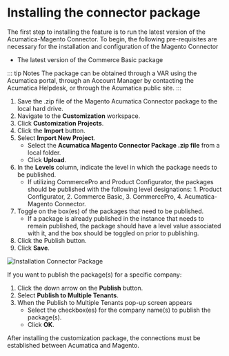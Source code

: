 # Installing the connector package

The first step to installing the feature is to run the latest version of the Acumatica-Magento Connector.
To begin, the following pre-requisites are necessary for the installation and configuration of the Magento Connector

* The latest version of the Commerce Basic package

::: tip Notes
The package can be obtained through a VAR using the Acumatica portal, through an Account Manager by contacting the Acumatica Helpdesk, or through the Acumatica public site.
:::

1. Save the .zip file of the Magento Acumatica Connector package to the local hard drive.
2. Navigate to the **Customization** workspace.
3. Click **Customization Projects**.
4. Click the **Import** button.
5. Select **Import New Project**.
	* Select the **Acumatica Magento Connector Package .zip file** from a local folder.
	* Click **Upload**.
6. In the **Levels** column, indicate the level in which the package needs to be published.
	* If utilizing CommercePro and Product Configurator, the packages should be published with the following level designations: 1. Product Configurator, 2. Commerce Basic, 3. CommercePro, 4. Acumatica-Magento Connector.
7. Toggle on the box(es) of the packages that need to be published.
	* If a package is already published in the instance that needs to remain published, the package should have a level value associated with it, and the box should be toggled on prior to publishing.
8. Click the Publish button.
9. Click **Save**.

![Installation Connector Package](/installation-connector-package.png)

If you want to publish the package(s) for a specific company:

1. Click the down arrow on the **Publish** button.
2. Select **Publish to Multiple Tenants**.
3. When the Publish to Multiple Tenants pop-up screen appears
	* Select the checkbox(es) for the company name(s) to publish the package(s).
	* Click **OK**.

After installing the customization package, the connections must be established between Acumatica and Magento.
